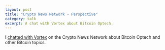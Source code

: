 ```yaml
---
layout: post
title: "Crypto News Network - Perspective"
category: talk
excerpt: A chat with Vortex about Bitcoin Optech.
---
```


I [chatted with Vortex](https://www.youtube.com/watch?v=bAWaeG6ooKY)
on the Crypto News Network about Bitcoin Optech and other Bitcoin topics.
